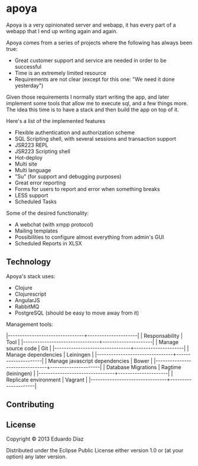 # apoya

Apoya is a very opinionated server and webapp, it has every part of a webapp that I end up writing again and again.

Apoya comes from a series of projects where the following has always been true:

* Great customer support and service are needed in order to be successful
* Time is an extremely limited resource
* Requirements are not clear (except for this one: "We need it done yesterday")

Given those requirements I normally start writing the app, and later implement some tools that allow me to execute sql, and a few things more.
The idea this time is to have a stack and then build the app on top of it.

Here's a list of the implemented features

* Flexible authentication and authorization scheme
* SQL Scripting shell, with several sessions and transaction support
* JSR223 REPL
* JSR223 Scripting shell
* Hot-deploy
* Multi site
* Multi language
* "Su" (for support and debugging purposes)
* Great error reporting
* Forms for users to report and error when something breaks
* LESS support
* Scheduled Tasks

Some of the desired functionality:

* A webchat (with xmpp protocol)
* Mailing templates
* Possibilities to configure almost everything from admin's GUI
* Scheduled Reports in XLSX

## Technology

Apoya's stack uses:

* Clojure
* Clojurescript
* AngularJS
* RabbitMQ
* PostgreSQL (should be easy to move away from it)

Management tools:

|--------------------------------+---------------------|
| Responsability                 | Tool                |
|--------------------------------+---------------------|
| Manage source code             | Git                 |
|--------------------------------+---------------------|
| Manage dependencies            | Leiningen           |
|--------------------------------+---------------------|
| Manage javascript dependencies | Bower               |
|--------------------------------+---------------------|
| Database Migrations            | Ragtime (leiningen) |
|--------------------------------+---------------------|
| Replicate environment          | Vagrant             |
|--------------------------------+---------------------|

## Contributing



## License

Copyright © 2013 Eduardo Díaz

Distributed under the Eclipse Public License either version 1.0 or (at
your option) any later version.
